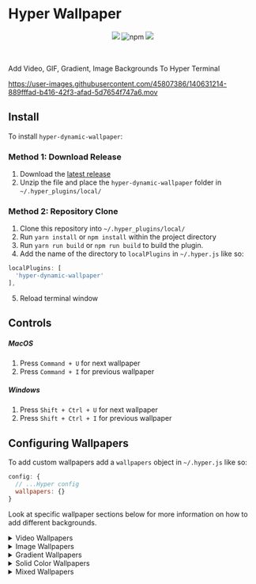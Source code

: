 # Hyper Wallpaper

<div style="text-align: center; margin-bottom: 16px;">
  <img src="https://img.shields.io/npm/v/hyper-dynamic-wallpaper.svg?style=for-the-badge"/>
  <img alt="npm" src="https://img.shields.io/npm/dt/hyper-dynamic-wallpaper?style=for-the-badge">
  <a href="https://hyper.is/">
    <img src="https://img.shields.io/badge/made%20for-Hyper Terminal-F97588?logo=hyper&style=for-the-badge">
  </a>
</div>

<br>

Add Video, GIF, Gradient, Image Backgrounds To Hyper Terminal

https://user-images.githubusercontent.com/45807386/140631214-889fffad-b416-42f3-afad-5d7654f747a6.mov


## Install
To install `hyper-dynamic-wallpaper`:

### Method 1: Download Release
1. Download the [latest release](https://github.com/ardeora/hyper-dynamic-wallpaper/releases/download/1.0.1/hyper-dynamic-wallpaper.zip)
2. Unzip the file and place the `hyper-dynamic-wallpaper` folder in `~/.hyper_plugins/local/`

### Method 2: Repository Clone
1. Clone this repository into `~/.hyper_plugins/local/`
2. Run `yarn install` or `npm install` within the project directory
3. Run `yarn run build` or `npm run build` to build the plugin.
4. Add the name of the directory to `localPlugins` in `~/.hyper.js` like so:
```js
localPlugins: [
  'hyper-dynamic-wallpaper'
],
```
5. Reload terminal window

## Controls
##### MacOS
  1. Press `Command + U` for next wallpaper
  2. Press `Command + I` for previous wallpaper   
##### Windows
  1. Press `Shift + Ctrl + U` for next wallpaper
  2. Press `Shift + Ctrl + I` for previous wallpaper   

## Configuring Wallpapers
To add custom wallpapers add a `wallpapers` object in `~/.hyper.js` like so:
```js
config: {
  // ...Hyper config
  wallpapers: {}
}
```

Look at specific wallpaper sections below for more information on how to add different backgrounds.

<details>
  <summary>Video Wallpapers</summary>

  ## Video Wallpapers

  ```js
  config: {
    // ...Hyper config
    wallpapers: {
      video: VideoConfig | VideoConfig[]
    }
  }
  ```
  #### `VideoConfig` Options
  | Property | Required | Default Value | Description                 |
  |----------|----------|---------------|-----------------------------|
  | source   | yes      |       -       | Local path or link to video |
  | speed    | no       | 1             | Video Speed                 |


  #### Examples: Video Wallpaper Config

  ##### Single Video Wallpaper
  ```js
  config: {
    // ...Hyper config
    wallpapers: {
      video: {
        source: '/Users/aryandeora/Desktop/Downloads/aurora.mp4',
        speed: 1,
        // Opacity of the hyper window, 0 is completely opaque, Available: 0 - 10
        maskAlpha: 7,
      }
    }
  }
  ```

  ##### Multiple Video Wallpapers
  ```js
  config: {
    // ...Hyper config
    wallpapers: {
      video: [
        {
          source: '/Users/aryandeora/Desktop/Downloads/aurora.mp4',
          // Opacity of the hyper window, 0 is completely opaque, Available: 0 - 10
          maskAlpha: 7,
        },
        {
          source: 'https://cdn.dribbble.com/users/288987/screenshots/15269498/media/3e7d1d6ca30d7793f72168cb99d6e5b8.mp4',
          speed: 0.8
          // Opacity of the hyper window, 0 is completely opaque, Available: 0 - 10
          maskAlpha: 7,
        }
      ]
    }
  }
  ```

</details>

<details>
  <summary>Image Wallpapers</summary>

  ## Image Wallpapers

  ```js
  config: {
    // ...Hyper config
    wallpapers: {
      image: ImageConfig | ImageConfig[]
    }
  }
  ```
  #### `ImageConfig` Options
  | Property | Required | Default Value | Description                        |
  |----------|----------|---------------|------------------------------------|
  | source   | yes      |       -       | Local path or link to image        |
  | repeat   | no       | `no-repeat`   | CSS [`background-repeat`](https://developer.mozilla.org/en-US/docs/Web/CSS/background-repeat) property   |
  | color    | no       | `black`       | CSS [`background-color`](https://developer.mozilla.org/en-US/docs/Web/CSS/background-color) property    |
  | position | no       | `center`      | CSS [`background-position`](https://developer.mozilla.org/en-US/docs/Web/CSS/background-position) property |
  | size     | no       | `cover`       | CSS [`background-size`](https://developer.mozilla.org/en-US/docs/Web/CSS/background-size) property     |


  #### Examples: Image Wallpaper Config

  ##### Single Image Wallpaper
  ```js
  config: {
    // ...Hyper config
    wallpapers: {
      image: {
        source: '/Users/aryandeora/Desktop/Downloads/image.gif',
        // Opacity of the hyper window, 0 is completely opaque, Available: 0 - 10
        maskAlpha: 7,
      }
    }
  }
  ```

  ##### Multiple Image Wallpapers
  ```js
  config: {
    // ...Hyper config
    wallpapers: {
      image: [
        {
          source: '/Users/aryandeora/Desktop/Downloads/image.png',
          // Opacity of the hyper window, 0 is completely opaque, Available: 0 - 10
          maskAlpha: 7,
        },
        {
          source: 'https://lh3.googleusercontent.com/proxy/pVwXyJdsROLTGHwWQmiPH4xEj-ZE1VjlAJbQN9jAYprMD7QV4R25AFoyFq2Cn0yhKnzCCTKw2lgffd4yeUxUQGljk6IhZqo',
          position: '90% 50%',
          size: '35%',
          color: '#08103a'
          // Opacity of the hyper window, 0 is completely opaque, Available: 0 - 10
          maskAlpha: 7,
        }
      ]
    }
  }
  ```
</details>

<details>
  <summary>Gradient Wallpapers</summary>

  ## Gradient Wallpapers

  ```js
  config: {
    // ...Hyper config
    wallpapers: {
      gradient: GradientConfig | GradientConfig[]
    }
  }
  ```
  #### `GradientConfig` Options
  | Property | Required | Default Value | Description                        |
  |----------|----------|---------------|------------------------------------|
  | colors           | yes      |       -       | List of colors in the gradient        |
  | gradientAngle    | no       | 270       | Gradient direction in degrees |
  | animationTime    | no       | 0   | CSS [`animation-duration`](https://developer.mozilla.org/en-US/docs/Web/CSS/animation-duration) property   |
  | timingFunction   | no       | `linear`      | CSS [`animation-timing-function`](https://developer.mozilla.org/en-US/docs/Web/CSS/animation-timing-function) property |



  #### Examples: Gradient Wallpaper Config

  ##### Single Gradient Wallpaper
  ```js
  config: {
    // ...Hyper config
    wallpapers: {
      gradient: {
        colors: ['#F17C58', '#E94584', '#24AADB' , '#27DBB1','#FFDC18', '#FF3706'],
        animationTime: 30,
        timingFunction: 'linear',
        gradientAngle: 270,
        // Opacity of the hyper window, 0 is completely opaque, Available: 0 - 10
        maskAlpha: 7,
      }
    }
  }
  ```

  ##### Multiple Gradient Wallpapers
  ```js
  config: {
    // ...Hyper config
    wallpapers: {
      gradient: [
        {
          colors: ['#F17C58', '#E94584', '#24AADB' , '#27DBB1','#FFDC18', '#FF3706'],
          animationTime: 30,
          timingFunction: 'linear',
          gradientAngle: 270,
          // Opacity of the hyper window, 0 is completely opaque, Available: 0 - 10
          maskAlpha: 7,
        },
        {
          colors: ['#421F41', '#0475A2'],
          animationTime: 5,
          timingFunction: 'linear',
          gradientAngle: 270,
          // Opacity of the hyper window, 0 is completely opaque, Available: 0 - 10
          maskAlpha: 7,
        }
      ]
    }
  }
  ```
</details>

<details>
  <summary>Solid Color Wallpapers</summary>

  ## Solid Color Wallpapers

  ```js
  config: {
    // ...Hyper config
    wallpapers: {
      solid: SolidColorConfig | SolidColorConfig[]
    }
  }
  ```
  #### `SolidColorConfig` Options
  | Property | Required | Default Value | Description                        |
  |----------|----------|---------------|------------------------------------|
  | color    | yes      |       -       | Background        |

  #### Examples: Solid Color Wallpaper Config

  ##### Single Solid Color Wallpaper
  ```js
  config: {
    // ...Hyper config
    wallpapers: {
      solid: {
        color: 'hotpink',
        // Opacity of the hyper window, 0 is completely opaque, Available: 0 - 10
        maskAlpha: 7,
      }
    }
  }
  ```

  ##### Multiple Solid Color Wallpapers
  ```js
  config: {
    // ...Hyper config
    wallpapers: {
      solid: [
        {
          color: 'hotpink',
          // Opacity of the hyper window, 0 is completely opaque, Available: 0 - 10
          maskAlpha: 7,
        },
        {
          color: '#421F41',
          // Opacity of the hyper window, 0 is completely opaque, Available: 0 - 10
          maskAlpha: 7,
        }
      ]
    }
  }
  ```
</details>

<details>
  <summary>Mixed Wallpapers</summary>

  ## Mixed Wallpapers

  ```js
  config: {
    // ...Hyper config
    wallpapers: {
      video: VideoConfig | VideoConfig[],
      image: ImageConfig | ImageConfig[],
      gradient: GradientConfig | GradientConfig[],
      solid: SolidColorConfig | SolidColorConfig[]
    }
  }
  ```
  Multiple wallpaper types can be mixed together in the same config like so:

  ```js
  config: {
    // ...Hyper config
    wallpapers: {
      solid: {
        color: '#421F41',
      },
      video: [{
          source: '/Users/aryandeora/Desktop/Downloads/aurora.mp4',
          speed: 1,
          // Opacity of the hyper window, 0 is completely opaque, Available: 0 - 10
          maskAlpha: 7,
        }
      ]
      image: [
        {
          source: '/Users/aryandeora/Desktop/Downloads/image.png',
          // Opacity of the hyper window, 0 is completely opaque, Available: 0 - 10
          maskAlpha: 7,
        },
        {
          source: 'https://lh3.googleusercontent.com/proxy/pVwXyJdsROLTGHwWQmiPH4xEj-ZE1VjlAJbQN9jAYprMD7QV4R25AFoyFq2Cn0yhKnzCCTKw2lgffd4yeUxUQGljk6IhZqo',
          position: '90% 50%',
          size: '35%',
          color: '#08103a',
          // Opacity of the hyper window, 0 is completely opaque, Available: 0 - 10
          maskAlpha: 7,
        }
      ]
    }
  }
  ```
</details>
